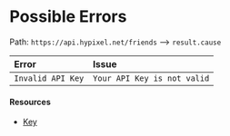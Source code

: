# Possible Errors
Path: `https://api.hypixel.net/friends` --> `result.cause`


|Error|Issue|
|:-|:-|
|`Invalid API Key`|`Your API Key is not valid`|

#### Resources
- [Key](https://github.com/Mysterium422/HypixelAPIWiki/tree/main/API%20Usage/GetAKey.md)